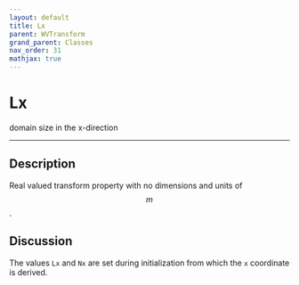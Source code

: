 ```yaml
---
layout: default
title: Lx
parent: WVTransform
grand_parent: Classes
nav_order: 31
mathjax: true
---
```


#  Lx

domain size in the x-direction


---

## Description
Real valued transform property with no dimensions and units of $$m$$.

## Discussion

The values `Lx` and `Nx` are set during initialization from which the `x` coordinate is derived.

